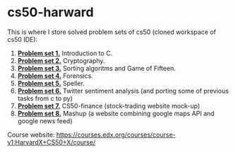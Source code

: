 # cs50-harward

This is where I store solved problem sets of cs50 (cloned workspace of cs50 IDE):
1. [**Problem set 1.**](/pset1) Introduction to C.
2. [**Problem set 2.**](/pset2) Cryptography.
3. [**Problem set 3.**](/pset3) Sorting algoritms and Game of Fifteen.
4. [**Problem set 4.**](/pset4) Forensics.
5. [**Problem set 5.**](/pset5) Speller.
6. [**Problem set 6.**](/pset6) Twitter sentiment analysis (and porting some of previous tasks from c to py)
7. [**Problem set 7.**](/pset7) CS50-finance (stock-trading website mock-up)
8. [**Problem set 8.**](/pset8) Mashup (a website combining google maps API and google news feed)

Course website: https://courses.edx.org/courses/course-v1:HarvardX+CS50+X/course/
